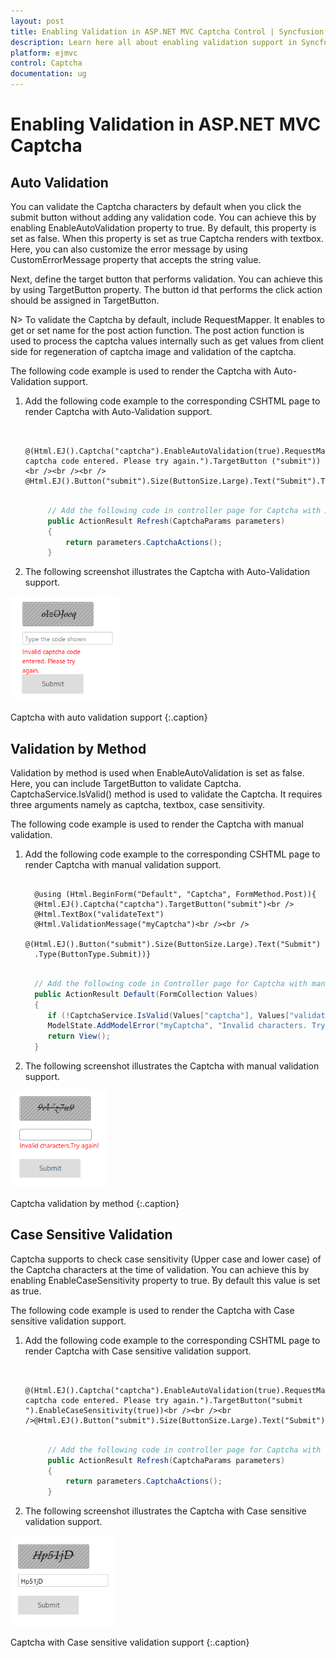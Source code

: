 ```yaml
---
layout: post
title: Enabling Validation in ASP.NET MVC Captcha Control | Syncfusion
description: Learn here all about enabling validation support in Syncfusion Essential ASP.NET MVC Captcha control, its elements, and more.
platform: ejmvc
control: Captcha
documentation: ug
---
```


# Enabling Validation in ASP.NET MVC Captcha

## Auto Validation

You can validate the Captcha characters by default when you click the submit button without adding any validation code. You can achieve this by enabling EnableAutoValidation property to true. By default, this property is set as false. When this property is set as true Captcha renders with textbox.  Here, you can also customize the error message by using CustomErrorMessage property that accepts the string value. 

Next, define the target button that performs validation. You can achieve this by using TargetButton property. The button id that performs the click action should be assigned in TargetButton. 


N> To validate the Captcha by default, include RequestMapper. It enables to get or set name for the post action function. The post action function is used to process the captcha values internally such as get values from client side for regeneration of captcha image and validation of the captcha.



The following code example is used to render the Captcha with Auto-Validation support.

1. Add the following code example to the corresponding CSHTML page to render Captcha with Auto-Validation support.

   ~~~ cshtml
   
		@(Html.EJ().Captcha("captcha").EnableAutoValidation(true).RequestMapper("Refresh").CustomErrorMessage("Invalid captcha code entered. Please try again.").TargetButton ("submit"))<br /><br /><br />    @Html.EJ().Button("submit").Size(ButtonSize.Large).Text("Submit").Type(ButtonType.Submit)

   ~~~
   
   
   ~~~ csharp
   
		// Add the following code in controller page for Captcha with Auto-Validation support
		public ActionResult Refresh(CaptchaParams parameters)
		{
			return parameters.CaptchaActions();
		}

   ~~~
   




2. The following screenshot illustrates the Captcha with Auto-Validation support. 

![](Enabling-Validation_images/Enabling-Validation_img2.png)

Captcha with auto validation support
{:.caption}

## Validation by Method

Validation by method is used when EnableAutoValidation is set as false. Here, you can include TargetButton to validate Captcha. CaptchaService.IsValid() method is used to validate the Captcha. It requires three arguments namely as captcha, textbox, case sensitivity.

The following code example is used to render the Captcha with manual validation.

1. Add the following code example to the corresponding CSHTML page to render Captcha with manual validation support.

   ~~~ cshtml
		
	 @using (Html.BeginForm("Default", "Captcha", FormMethod.Post)){
	 @Html.EJ().Captcha("captcha").TargetButton("submit")<br />  
	 @Html.TextBox("validateText") 
	 @Html.ValidationMessage("myCaptcha")<br /><br />
	 @(Html.EJ().Button("submit").Size(ButtonSize.Large).Text("Submit")
	 .Type(ButtonType.Submit))}

   ~~~
   
   
   ~~~ csharp
   
	 // Add the following code in Controller page for Captcha with manual validation support[HttpPost]
	 public ActionResult Default(FormCollection Values) 
	 {        
		if (!CaptchaService.IsValid(Values["captcha"], Values["validateText "], true))
		ModelState.AddModelError("myCaptcha", "Invalid characters. Try again!"); 
		return View();  
	 }

   ~~~
   


2. The following screenshot illustrates the Captcha with manual validation support. 

![](Enabling-Validation_images/Enabling-Validation_img3.png)

Captcha validation by method
{:.caption}

## Case Sensitive Validation 

Captcha supports to check case sensitivity (Upper case and lower case) of the Captcha characters at the time of validation. You can achieve this by enabling EnableCaseSensitivity property to true. By default this value is set as true.

The following code example is used to render the Captcha with Case sensitive validation support.

1. Add the following code example to the corresponding CSHTML page to render Captcha with Case sensitive validation support.

   ~~~ cshtml
   
		@(Html.EJ().Captcha("captcha").EnableAutoValidation(true).RequestMapper("Refresh").CustomErrorMessage("Invalid captcha code entered. Please try again.").TargetButton("submit ").EnableCaseSensitivity(true))<br /><br /><br />@Html.EJ().Button("submit").Size(ButtonSize.Large).Text("Submit").Type(ButtonType.Submit)

   ~~~
   
   
   ~~~ csharp
   
		// Add the following code in controller page for Captcha with case sensitive validation support
		public ActionResult Refresh(CaptchaParams parameters)
		{
			return parameters.CaptchaActions();
		}

   ~~~
   


2. The following screenshot illustrates the Captcha with Case sensitive validation support. 

![](Enabling-Validation_images/Enabling-Validation_img4.png)

Captcha with Case sensitive validation support
{:.caption}
